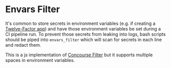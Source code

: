 # Envars Filter
It's common to store secrets in environment variables (e.g. if creating a [Twelve-Factor app](https://12factor.net/config)) and 
have those environment variables be set during a CI pipeline run. To prevent those secrets from leaking into logs, bash 
scripts should be piped into `envars_filter` which will scan for secrets in each line and redact them.
  
This is a js implementation of [Concourse Filter](https://github.com/pivotal-cf-experimental/concourse-filter/tree/039cdfb306c8fd2b99eb1f1eeeca6579804c29ec)
but it supports multiple spaces in environment variables.